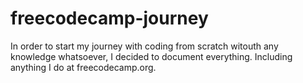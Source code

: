 # freecodecamp-journey
In order to start my journey with coding from scratch witouth any knowledge whatsoever, I decided to document everything. Including anything I do at freecodecamp.org.
